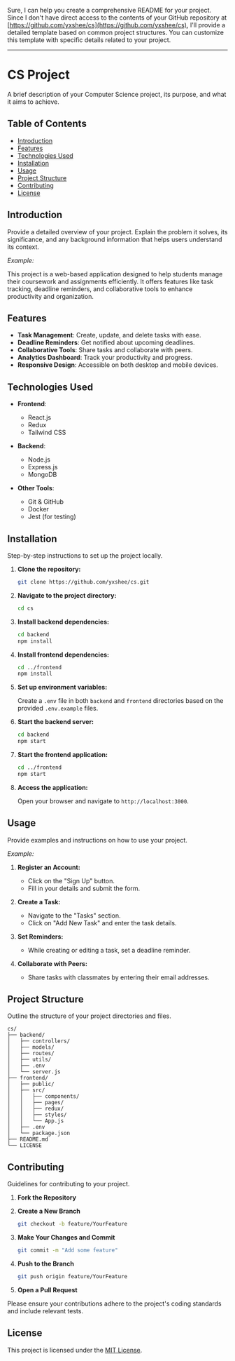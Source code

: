 Sure, I can help you create a comprehensive README for your project. Since I don't have direct access to the contents of your GitHub repository at [https://github.com/yxshee/cs](https://github.com/yxshee/cs), I'll provide a detailed template based on common project structures. You can customize this template with specific details related to your project.

---

# CS Project

A brief description of your Computer Science project, its purpose, and what it aims to achieve.

## Table of Contents

- [Introduction](#introduction)
- [Features](#features)
- [Technologies Used](#technologies-used)
- [Installation](#installation)
- [Usage](#usage)
- [Project Structure](#project-structure)
- [Contributing](#contributing)
- [License](#license)

## Introduction

Provide a detailed overview of your project. Explain the problem it solves, its significance, and any background information that helps users understand its context.

*Example:*

This project is a web-based application designed to help students manage their coursework and assignments efficiently. It offers features like task tracking, deadline reminders, and collaborative tools to enhance productivity and organization.

## Features

- **Task Management**: Create, update, and delete tasks with ease.
- **Deadline Reminders**: Get notified about upcoming deadlines.
- **Collaborative Tools**: Share tasks and collaborate with peers.
- **Analytics Dashboard**: Track your productivity and progress.
- **Responsive Design**: Accessible on both desktop and mobile devices.

## Technologies Used

- **Frontend**:
  - React.js
  - Redux
  - Tailwind CSS

- **Backend**:
  - Node.js
  - Express.js
  - MongoDB

- **Other Tools**:
  - Git & GitHub
  - Docker
  - Jest (for testing)

## Installation

Step-by-step instructions to set up the project locally.

1. **Clone the repository:**

    ```bash
    git clone https://github.com/yxshee/cs.git
    ```

2. **Navigate to the project directory:**

    ```bash
    cd cs
    ```

3. **Install backend dependencies:**

    ```bash
    cd backend
    npm install
    ```

4. **Install frontend dependencies:**

    ```bash
    cd ../frontend
    npm install
    ```

5. **Set up environment variables:**

    Create a `.env` file in both `backend` and `frontend` directories based on the provided `.env.example` files.

6. **Start the backend server:**

    ```bash
    cd backend
    npm start
    ```

7. **Start the frontend application:**

    ```bash
    cd ../frontend
    npm start
    ```

8. **Access the application:**

    Open your browser and navigate to `http://localhost:3000`.

## Usage

Provide examples and instructions on how to use your project.

*Example:*

1. **Register an Account:**
   - Click on the "Sign Up" button.
   - Fill in your details and submit the form.

2. **Create a Task:**
   - Navigate to the "Tasks" section.
   - Click on "Add New Task" and enter the task details.

3. **Set Reminders:**
   - While creating or editing a task, set a deadline reminder.

4. **Collaborate with Peers:**
   - Share tasks with classmates by entering their email addresses.

## Project Structure

Outline the structure of your project directories and files.

```
cs/
├── backend/
│   ├── controllers/
│   ├── models/
│   ├── routes/
│   ├── utils/
│   ├── .env
│   └── server.js
├── frontend/
│   ├── public/
│   ├── src/
│   │   ├── components/
│   │   ├── pages/
│   │   ├── redux/
│   │   ├── styles/
│   │   └── App.js
│   ├── .env
│   └── package.json
├── README.md
└── LICENSE
```

## Contributing

Guidelines for contributing to your project.

1. **Fork the Repository**

2. **Create a New Branch**

    ```bash
    git checkout -b feature/YourFeature
    ```

3. **Make Your Changes and Commit**

    ```bash
    git commit -m "Add some feature"
    ```

4. **Push to the Branch**

    ```bash
    git push origin feature/YourFeature
    ```

5. **Open a Pull Request**

Please ensure your contributions adhere to the project's coding standards and include relevant tests.

## License

This project is licensed under the [MIT License](LICENSE).
